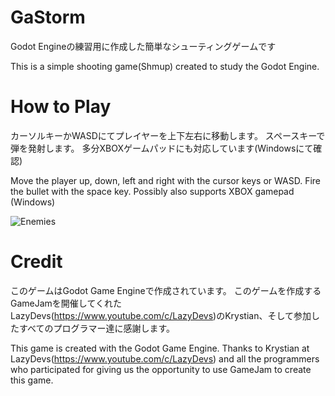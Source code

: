 ﻿# GaStorm
 Godot Engineの練習用に作成した簡単なシューティングゲームです
 
 This is a simple shooting game(Shmup) created to study the Godot Engine.

# How to Play
 カーソルキーかWASDにてプレイヤーを上下左右に移動します。
 スペースキーで弾を発射します。
 多分XBOXゲームパッドにも対応しています(Windowsにて確認)

 Move the player up, down, left and right with the cursor keys or WASD.
 Fire the bullet with the space key.
 Possibly also supports XBOX gamepad (Windows)

 ![Enemies](https://user-images.githubusercontent.com/39523001/190196937-722dbec7-0b1d-4b27-b8ea-afdf46c05353.png)
        

# Credit
このゲームはGodot Game Engineで作成されています。
このゲームを作成するGameJamを開催してくれたLazyDevs(https://www.youtube.com/c/LazyDevs)のKrystian、そして参加したすべてのプログラマー達に感謝します。

This game is created with the Godot Game Engine.
Thanks to Krystian at LazyDevs(https://www.youtube.com/c/LazyDevs) and all the programmers who participated for giving us the opportunity to use GameJam to create this game.
